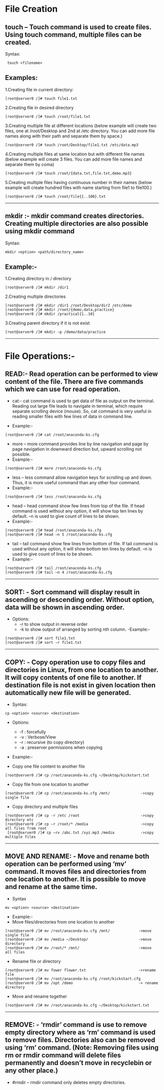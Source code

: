 # File Creation
## touch – Touch command is used to create files. Using touch command, multiple files can be created.
Syntax:
```
 touch <filename>
```
## Examples:
1.Creating file in current directory:
```
[root@server0 /]# touch file1.txt
```
2.Creating file in desired directory
```
[root@server0 /]# touch /root/file1.txt
```
3.Creating multiple file at different locations (below example will create two files, one at
/root/Desktop and 2nd at /etc directory. You can add more file names along with their path and separate them by space.)
```
[root@server0 /]# touch /root/Desktop/file1.txt /etc/data.mp3
```
4.Creating multiple files at same location but with different file names (below example will create 3 files. You can add more file names and separate them by coma)
```
[root@server0 /]# touch /root/{data.txt,file.txt,demo.mp3}
```
5.Creating multiple files having continuous number in their names (below example will create hundred files with name starting from file1 to file100.)
```
[root@server0 /]# touch /root/file{1..100}.txt
```
---
## mkdir :- mkdir command creates directories. Creating multiple directories are also possible using mkdir command
Syntax: 
```
mkdir <option> <path/directory_name>
```
## Example:-
1.Creating directory in / directory
```
[root@server0 /]# mkdir /dir1
```
2.Creating multiple directories
```
[root@server0 /]# mkdir /dir1 /root/Desktop/dir2 /etc/demo
[root@server0 /]# mkdir /root/{demo,data,practice}
[root@server0 /]# mkdir /practical{1..10}
```
3.Creating parent directory if it is not exist
```
[root@server0 /]# mkdir –p /demo/data/practice
```
---
# File Operations:-
## READ:- Read operation can be performed to view content of the file. There are five commands which we can use for read operation.
- cat:- cat command is used to get data of file as output on the terminal. Reading out large file leads to navigate in terminal, which require separate scrolling      device (mouse). So, cat command is very useful in reading smaller files with few lines of data in command line.

- Example:-
```
[root@server0 /]# cat /root/anaconda-ks.cfg
```
- more – more command provides line by line navigation and page by page navigation in downward direction but, upward scrolling not possible.
- Example:-
```
[root@server0 /]# more /root/anaconda-ks.cfg
```
- less – less command allow navigation keys for scrolling up and down. Thus, it is more useful command than any other four command.
- Example:-
```
[root@server0 /]# less /root/anaconda-ks.cfg
```
- head – head command show few lines from top of the file. If head command is used without any option, it will show top ten lines by default. –n is used to give             count of lines to be shown.
- Example:-
```
[root@server0 /]# head /root/anaconda-ks.cfg
[root@server0 /]# head –n 5 /root/anaconda-ks.cfg
```
- tail – tail command show few lines from bottom of file. If tail command is used without any option, it will show bottom ten lines by default. –n is used to give            count of lines to be shown.
- Example:-
```
[root@server0 /]# tail /root/anaconda-ks.cfg
[root@server0 /]# tail –n 4 /root/anaconda-ks.cfg
```
---
## SORT: - Sort command will display result in ascending or descending order. Without option, data will be shown in ascending order.
- Options:
     - -r to show output in reverse order
     - -k <n> to show output of arranged by sorting nth column.
-Example:-
```
[root@server0 /]# sort file1.txt
[root@server0 /]# sort –r file1.txt
```
---
## COPY: - Copy operation use to copy files and directories in Linux, from one location to another. It will copy contents of one file to another. If destination file is not exist in given location then automatically new file will be generated.
- Syntax:
 ```
 cp <option> <source> <destination>
```
- Options:
  - -f : forcefully
  - -v : Verbose/View
  - -r : recursive (to copy directory)
  - -a : preserver permissions when copying

- Example:-
- Copy one file content to another file
```
[root@server0 /]# cp /root/anaconda-ks.cfg ~/Desktop/kickstart.txt
```
- Copy file from one location to another
```
[root@server0 /]# cp /root/anaconda-ks.cfg /mnt/              ->copy single file
```
- Copy directory and multiple files
```
[root@server0 /]# cp -r /etc /root                            ->copy directory etc
[root@server0 /]# cp –r /root/* /media                        ->copy all files from root
 [root@server0 /]# cp –rv /abc.txt /xyz.mp3 /media            ->copy multiple files
```
---
## MOVE AND RENAME: - Move and rename both operation can be performed using ‘mv’ command. It moves files and directories from one location to another. It is possible to move and rename at the same time.
- Syntax
```
mv <option> <source> <destination>
```
- Example:-
- Move files/directories from one location to another
```
[root@server0 /]# mv /root/anaconda-ks.cfg /mnt/             ->move single file
[root@server0 /]# mv /media ~/Desktop/                       ->move directory
[root@server0 /]# mv /root/* /mnt/                           ->move all files
```
- Rename file or directory
```
[root@server0 /]# mv fower flower.txt                        ->rename file
[root@server0 /]# mv /root/anaconda-ks.cfg /root/kickstart.cfg
[root@server0 /]# mv /opt /demo                              -> rename directory
```
- Move and rename together
```
[root@server0 /]# mv /root/anaconda-ks.cfg ~/Desktop/kickstart.txt
```
---
## REMOVE: - ‘rmdir’ command is use to remove empty directory where as ‘rm’ command is used to remove files. Directories also can be removed using ‘rm’ command. (Note: Removing files using rm or rmdir command will delete files permanently and doesn’t move in recyclebin or any other place.)
- #rmdir – rmdir command only deletes empty directories.




























